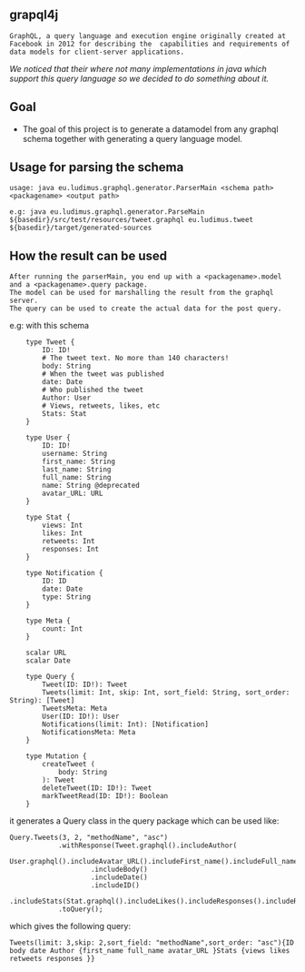 ## grapql4j


`GraphQL, a query language and execution engine originally created at Facebook in 2012 for describing the 
capabilities and requirements of data models for client‐server applications.
`

_We noticed that their where not many implementations in java which support this query language so we decided to do something about it._

## Goal

  - The goal of this project is to generate a datamodel from any graphql schema together with generating a query language model.



## Usage for parsing the schema

    usage: java eu.ludimus.graphql.generator.ParserMain <schema path> <packagename> <output path>
    
    e.g: java eu.ludimus.graphql.generator.ParseMain ${basedir}/src/test/resources/tweet.graphql eu.ludimus.tweet ${basedir}/target/generated-sources

## How the result can be used
    After running the parserMain, you end up with a <packagename>.model and a <packagename>.query package.
    The model can be used for marshalling the result from the graphql server.
    The query can be used to create the actual data for the post query.
    
e.g: with this schema
        
        type Tweet {
            ID: ID!
            # The tweet text. No more than 140 characters!
            body: String
            # When the tweet was published
            date: Date
            # Who published the tweet
            Author: User
            # Views, retweets, likes, etc
            Stats: Stat
        }

        type User {
            ID: ID!
            username: String
            first_name: String
            last_name: String
            full_name: String
            name: String @deprecated
            avatar_URL: URL
        }

        type Stat {
            views: Int
            likes: Int
            retweets: Int
            responses: Int
        }

        type Notification {
            ID: ID
            date: Date
            type: String
        }

        type Meta {
            count: Int
        }

        scalar URL
        scalar Date

        type Query {
            Tweet(ID: ID!): Tweet
            Tweets(limit: Int, skip: Int, sort_field: String, sort_order: String): [Tweet]
            TweetsMeta: Meta
            User(ID: ID!): User
            Notifications(limit: Int): [Notification]
            NotificationsMeta: Meta
        }

        type Mutation {
            createTweet (
                body: String
            ): Tweet
            deleteTweet(ID: ID!): Tweet
            markTweetRead(ID: ID!): Boolean
        }

it generates a Query class in the query package which can be used like:

    Query.Tweets(3, 2, "methodName", "asc")
                .withResponse(Tweet.graphql().includeAuthor(
                        User.graphql().includeAvatar_URL().includeFirst_name().includeFull_name())
                        .includeBody()
                        .includeDate()
                        .includeID()
                        .includeStats(Stat.graphql().includeLikes().includeResponses().includeRetweets().includeViews()))
                .toQuery();
                
which gives the following query:                

    Tweets(limit: 3,skip: 2,sort_field: "methodName",sort_order: "asc"){ID body date Author {first_name full_name avatar_URL }Stats {views likes retweets responses }}
